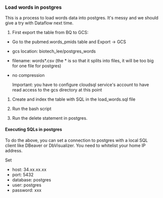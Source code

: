### Load words in postgres

This is a process to load words data into postgres.  It's messy and we should give a try with Dataflow next time.

1. First export the table from BQ to GCS:

 - Go to the pubmed.words_pmids table and Export -> GCS
 - gcs location: biotech_lee/postgres_words
 - filename: words*.csv (the * is so that it splits into files, it will be too big for one file for postgres)
 - no compression
 
    Important: you have to configure cloudsql service's account 
    to have read access to the gcs directory at this point

1. Create and index the table with SQL in the load_words.sql file

1. Run the bash script

1. Run the delete statement in postgres.

#### Executing SQLs in postgres

To do the above, you can set a connection to postgres with a local
 SQL client like DBeaver or DbVisualizer.  You need to whitelist 
 your home IP address.

Set 
 - host: 34.xx.xx.xx
 - port: 5432
 - database: postgres
 - user: postgres
 - password: xxx